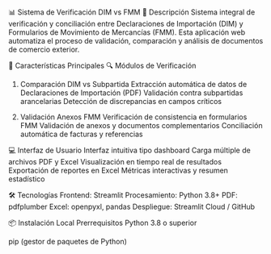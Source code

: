 📊 Sistema de Verificación DIM vs FMM
📖 Descripción
Sistema integral de verificación y conciliación entre Declaraciones de Importación (DIM) y Formularios de Movimiento de Mercancías (FMM). Esta aplicación web automatiza el proceso de validación, comparación y análisis de documentos de comercio exterior.

🚀 Características Principales
🔍 Módulos de Verificación
1. Comparación DIM vs Subpartida
Extracción automática de datos de Declaraciones de Importación (PDF)
Validación contra subpartidas arancelarias
Detección de discrepancias en campos críticos

2. Validación Anexos FMM
Verificación de consistencia en formularios FMM
Validación de anexos y documentos complementarios
Conciliación automática de facturas y referencias

💻 Interfaz de Usuario
Interfaz intuitiva tipo dashboard
Carga múltiple de archivos PDF y Excel
Visualización en tiempo real de resultados
Exportación de reportes en Excel
Métricas interactivas y resumen estadístico

🛠️ Tecnologías
Frontend: Streamlit
Procesamiento: Python 3.8+
PDF: pdfplumber
Excel: openpyxl, pandas
Despliegue: Streamlit Cloud / GitHub

📦 Instalación Local
Prerrequisitos
Python 3.8 o superior

pip (gestor de paquetes de Python)

